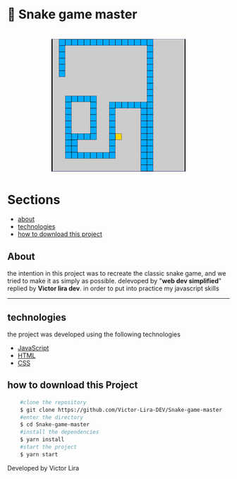 # 🐍 Snake game master
<h1 align="center" >
    <img src="./images/imagem-1.jpg" height="300px">
</h1>

# Sections
- [about](#-About)
- [technologies](#-technologies)
- [how to download this project](#-how-to-download-this-Project)
##  About

the intention in this project was to recreate the classic snake game, and we tried to make it as simply as possible. delevoped by "**web dev simplified**" replied by **Victor lira dev**. in order to put into practice my javascript skills

---
 
 ## technologies
the project was developed using the following technologies
- [JavaScript](https://www.javascript.com/)
- [HTML](https://developer.mozilla.org/en-US/docs/Web/HTML)
- [CSS](https://developer.mozilla.org/en-US/docs/Web/CSS)

## how to download this Project
```bash
    #clone the repository
    $ git clone https://github.com/Victor-Lira-DEV/Snake-game-master
    #enter the directory
    $ cd Snake-game-master
    #install the dependencies
    $ yarn install
    #start the project
    $ yarn start
```
Developed by Victor Lira 